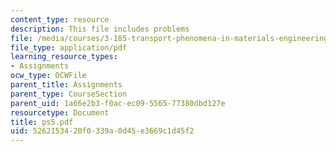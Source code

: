 ```yaml
---
content_type: resource
description: This file includes problems
file: /media/courses/3-185-transport-phenomena-in-materials-engineering-fall-2003/5262153420f0339a0d45e3669c1d45f2_ps5.pdf
file_type: application/pdf
learning_resource_types:
- Assignments
ocw_type: OCWFile
parent_title: Assignments
parent_type: CourseSection
parent_uid: 1a66e2b3-f0ac-ec09-5565-77380dbd127e
resourcetype: Document
title: ps5.pdf
uid: 52621534-20f0-339a-0d45-e3669c1d45f2
---
```

